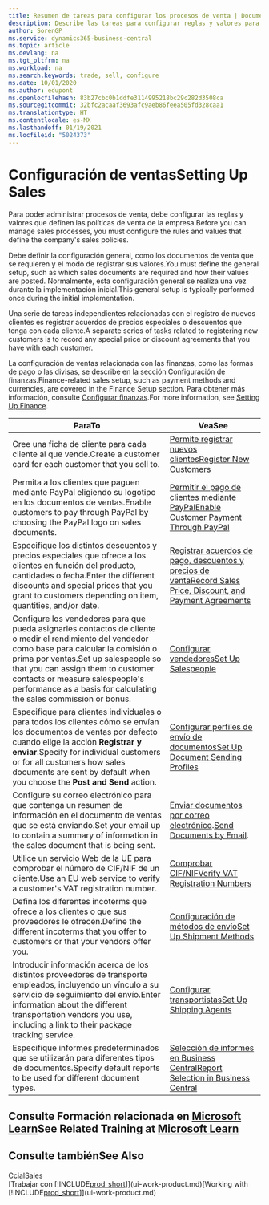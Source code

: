 ```yaml
---
title: Resumen de tareas para configurar los procesos de venta | Documentos de Microsoft
description: Describe las tareas para configurar reglas y valores para definir las directivas y los procesos de ventas.
author: SorenGP
ms.service: dynamics365-business-central
ms.topic: article
ms.devlang: na
ms.tgt_pltfrm: na
ms.workload: na
ms.search.keywords: trade, sell, configure
ms.date: 10/01/2020
ms.author: edupont
ms.openlocfilehash: 83b27cbc0b1ddfe3114995218bc29c282d3508ca
ms.sourcegitcommit: 32bfc2acaaf3693afc9aeb86feea505fd328caa1
ms.translationtype: HT
ms.contentlocale: es-MX
ms.lasthandoff: 01/19/2021
ms.locfileid: "5024373"
---
```

# <a name="setting-up-sales"></a><span data-ttu-id="d637c-103">Configuración de ventas</span><span class="sxs-lookup"><span data-stu-id="d637c-103">Setting Up Sales</span></span>
<span data-ttu-id="d637c-104">Para poder administrar procesos de venta, debe configurar las reglas y valores que definen las políticas de venta de la empresa.</span><span class="sxs-lookup"><span data-stu-id="d637c-104">Before you can manage sales processes, you must configure the rules and values that define the company's sales policies.</span></span>

<span data-ttu-id="d637c-105">Debe definir la configuración general, como los documentos de venta que se requieren y el modo de registrar sus valores.</span><span class="sxs-lookup"><span data-stu-id="d637c-105">You must define the general setup, such as which sales documents are required and how their values are posted.</span></span> <span data-ttu-id="d637c-106">Normalmente, esta configuración general se realiza una vez durante la implementación inicial.</span><span class="sxs-lookup"><span data-stu-id="d637c-106">This general setup is typically performed once during the initial implementation.</span></span>

<span data-ttu-id="d637c-107">Una serie de tareas independientes relacionadas con el registro de nuevos clientes es registrar acuerdos de precios especiales o descuentos que tenga con cada cliente.</span><span class="sxs-lookup"><span data-stu-id="d637c-107">A separate series of tasks related to registering new customers is to record any special price or discount agreements that you have with each customer.</span></span>

<span data-ttu-id="d637c-108">La configuración de ventas relacionada con las finanzas, como las formas de pago o las divisas, se describe en la sección Configuración de finanzas.</span><span class="sxs-lookup"><span data-stu-id="d637c-108">Finance-related sales setup, such as payment methods and currencies, are covered in the Finance Setup section.</span></span> <span data-ttu-id="d637c-109">Para obtener más información, consulte [Configurar finanzas](finance-setup-finance.md).</span><span class="sxs-lookup"><span data-stu-id="d637c-109">For more information, see [Setting Up Finance](finance-setup-finance.md).</span></span>

| <span data-ttu-id="d637c-110">Para</span><span class="sxs-lookup"><span data-stu-id="d637c-110">To</span></span> | <span data-ttu-id="d637c-111">Vea</span><span class="sxs-lookup"><span data-stu-id="d637c-111">See</span></span> |
| --- | --- |
| <span data-ttu-id="d637c-112">Cree una ficha de cliente para cada cliente al que vende.</span><span class="sxs-lookup"><span data-stu-id="d637c-112">Create a customer card for each customer that you sell to.</span></span> |[<span data-ttu-id="d637c-113">Permite registrar nuevos clientes</span><span class="sxs-lookup"><span data-stu-id="d637c-113">Register New Customers</span></span>](sales-how-register-new-customers.md) |
| <span data-ttu-id="d637c-114">Permita a los clientes que paguen mediante PayPal eligiendo su logotipo en los documentos de ventas.</span><span class="sxs-lookup"><span data-stu-id="d637c-114">Enable customers to pay through PayPal by choosing the PayPal logo on sales documents.</span></span> |[<span data-ttu-id="d637c-115">Permitir el pago de clientes mediante PayPal</span><span class="sxs-lookup"><span data-stu-id="d637c-115">Enable Customer Payment Through PayPal</span></span>](sales-how-enable-payment-service-extensions.md) |
| <span data-ttu-id="d637c-116">Especifique los distintos descuentos y precios especiales que ofrece a los clientes en función del producto, cantidades o fecha.</span><span class="sxs-lookup"><span data-stu-id="d637c-116">Enter the different discounts and special prices that you grant to customers depending on item, quantities, and/or date.</span></span> |[<span data-ttu-id="d637c-117">Registrar acuerdos de pago, descuentos y precios de venta</span><span class="sxs-lookup"><span data-stu-id="d637c-117">Record Sales Price, Discount, and Payment Agreements</span></span>](sales-how-record-sales-price-discount-payment-agreements.md) |
| <span data-ttu-id="d637c-118">Configure los vendedores para que pueda asignarles contactos de cliente o medir el rendimiento del vendedor como base para calcular la comisión o prima por ventas.</span><span class="sxs-lookup"><span data-stu-id="d637c-118">Set up salespeople so that you can assign them to customer contacts or measure salespeople's performance as a basis for calculating the sales commission or bonus.</span></span> |[<span data-ttu-id="d637c-119">Configurar vendedores</span><span class="sxs-lookup"><span data-stu-id="d637c-119">Set Up Salespeople</span></span>](sales-how-setup-salespeople.md) |
| <span data-ttu-id="d637c-120">Especifique para clientes individuales o para todos los clientes cómo se envían los documentos de ventas por defecto cuando elige la acción **Registrar y enviar**.</span><span class="sxs-lookup"><span data-stu-id="d637c-120">Specify for individual customers or for all customers how sales documents are sent by default when you choose the **Post and Send** action.</span></span> |[<span data-ttu-id="d637c-121">Configurar perfiles de envío de documentos</span><span class="sxs-lookup"><span data-stu-id="d637c-121">Set Up Document Sending Profiles</span></span>](sales-how-setup-document-send-profiles.md) |
| <span data-ttu-id="d637c-122">Configure su correo electrónico para que contenga un resumen de información en el documento de ventas que se está enviando.</span><span class="sxs-lookup"><span data-stu-id="d637c-122">Set your email up to contain a summary of information in the sales document that is being sent.</span></span> |<span data-ttu-id="d637c-123">[Enviar documentos por correo electrónico](ui-how-send-documents-email.md).</span><span class="sxs-lookup"><span data-stu-id="d637c-123">[Send Documents by Email](ui-how-send-documents-email.md).</span></span> |
|<span data-ttu-id="d637c-124">Utilice un servicio Web de la UE para comprobar el número de CIF/NIF de un cliente.</span><span class="sxs-lookup"><span data-stu-id="d637c-124">Use an EU web service to verify a customer's VAT registration number.</span></span>|[<span data-ttu-id="d637c-125">Comprobar CIF/NIF</span><span class="sxs-lookup"><span data-stu-id="d637c-125">Verify VAT Registration Numbers</span></span>](finance-setup-vat.md)|
|<span data-ttu-id="d637c-126">Defina los diferentes incoterms que ofrece a los clientes o que sus proveedores le ofrecen.</span><span class="sxs-lookup"><span data-stu-id="d637c-126">Define the different incoterms that you offer to customers or that your vendors offer you.</span></span>|[<span data-ttu-id="d637c-127">Configuración de métodos de envío</span><span class="sxs-lookup"><span data-stu-id="d637c-127">Set Up Shipment Methods</span></span>](sales-how-set-up-shipment-methods.md)|
|<span data-ttu-id="d637c-128">Introducir información acerca de los distintos proveedores de transporte empleados, incluyendo un vínculo a su servicio de seguimiento del envío.</span><span class="sxs-lookup"><span data-stu-id="d637c-128">Enter information about the different transportation vendors you use, including a link to their package tracking service.</span></span>|[<span data-ttu-id="d637c-129">Configurar transportistas</span><span class="sxs-lookup"><span data-stu-id="d637c-129">Set Up Shipping Agents</span></span>](sales-how-to-set-up-shipping-agents.md)|
|<span data-ttu-id="d637c-130">Especifique informes predeterminados que se utilizarán para diferentes tipos de documentos.</span><span class="sxs-lookup"><span data-stu-id="d637c-130">Specify default reports to be used for different document types.</span></span>|[<span data-ttu-id="d637c-131">Selección de informes en Business Central</span><span class="sxs-lookup"><span data-stu-id="d637c-131">Report Selection in Business Central</span></span>](across-report-selections.md)|

## <a name="see-related-training-at-microsoft-learn"></a><span data-ttu-id="d637c-132">Consulte Formación relacionada en [Microsoft Learn](/learn/paths/trade-get-started-dynamics-365-business-central/)</span><span class="sxs-lookup"><span data-stu-id="d637c-132">See Related Training at [Microsoft Learn](/learn/paths/trade-get-started-dynamics-365-business-central/)</span></span>

## <a name="see-also"></a><span data-ttu-id="d637c-133">Consulte también</span><span class="sxs-lookup"><span data-stu-id="d637c-133">See Also</span></span>
[<span data-ttu-id="d637c-134">Ccial</span><span class="sxs-lookup"><span data-stu-id="d637c-134">Sales</span></span>](sales-manage-sales.md)  
<span data-ttu-id="d637c-135">[Trabajar con [!INCLUDE[prod_short](includes/prod_short.md)]](ui-work-product.md)</span><span class="sxs-lookup"><span data-stu-id="d637c-135">[Working with [!INCLUDE[prod_short](includes/prod_short.md)]](ui-work-product.md)</span></span>

